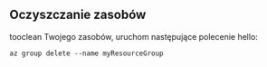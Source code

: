 ## <a name="clean-up-resources"></a>Oczyszczanie zasobów

tooclean Twojego zasobów, uruchom następujące polecenie hello:

```azurecli-interactive
az group delete --name myResourceGroup
```
